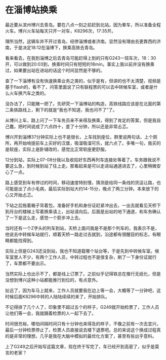 # 在淄博站换乘

最近要从滨州博兴去青岛。要在八点一刻之前赶到北站。因为晕车，所以准备全程火车。博兴火车站每天只开一对车，K8296次，17:35开。

理所当然，这辆车并不开过青岛，经停淄博或者济南。显然没有理由去更靠西的济南，于是决定18:12在淄博下，换乘高铁去青岛。

看来看去，在我到淄博之后去青岛可能赶得上到的只有G243一班车次，18：30开，可以做到20:03到，换乘时间只有短短的18min。事实上我以前并没有换乘过，如果要出站在进站的话这个时间显然是不够的。

查了一下淄博有没有快速换乘业务之类的，似乎是有，但讲的也不太清楚，视频是基于flash的，看不了，问答里面说了只有联程票的可以去中转候车室，或者是什么火车换汽车之类的。

没办法了，只能赌一把了。先研究一下淄博站的构造，高铁线路应该是在北面的第二条铁路线上，剩下的就是“我也不知道，我也问不了”了。

从博兴上车，路上问了一下车务员来不来得及换乘，得到了肯定的答案，但是我自己蠢，把时间说成了六点四十，差了十分钟，所以还是非常忐忑。

博兴开到淄博37分钟实际上也不是很长，上车找到座位，群里说两句话，上个厕所，再开始啃提前车上买好的汉堡，吸溜吸溜可乐，就六点了。多嘴一句，我买的是软座，实际上是卧铺改的，感觉比正常软座更舒服。

12分到站，实际上07-08分我以及收拾好东西再列车连接处等着了。车务跟我说不要这么急，到时候到站了往上走。那看起来是可以走进站通道进去了，心里稍微安心了一点。

路上感受到车有停过的时间，移动速度特别慢，猜测是给同一条线的货运让路，也可能是出了点小毛病，最后实际到站大约14-15分，晚点了两三分钟。本来放下的心又开始忐忑。

下站之后拖着箱子背着包，准备好手机和身份证赶紧冲出去，一出去就看见天桥下到月台的楼梯上写着换乘请上，出站请向后。后面是出站的地下通道，和车务确认了一下是这么走，感觉一个箭步冲上去。

当时还有一个Z字头的列车到站，天桥上面问我是不是那个列车的，我表示不是，他说去中转候车站就行，顺着天桥一路走过去就到，沿途都有很醒目的标志，有眼睛都能找得到。

实际上但是G243还没到站，我也不知道载哪个站台等，于是先到中转候车室。候车室里人不少，有两个工作人员，中转过程也不是很复杂，刷了一下身份证就行了，车票都不要出示。

当然实际上也出示不了，都是线上订票了。之前似乎记得铁总在推行无纸化，但是没想到博兴这种小站都能推行到位的，有点意外。

扯远了，因为车马上就来，工作人员就要我在边上等一会，大概等了一分钟吧，这时候后面K8296中转的人陆陆续续的来了，开始排队。

不记得排了几个人了，印象里不超过五个的样子，G249就开始检票了，工作人员让他们等一会，我就跟着检票的人一起下去了。

时间很充裕，哪怕间隔时间只有十分钟也来得及的样子，不像之前有一次去宜兴，最后一分钟检票停止了，检票人员直接说去楼下退票吧。总的来说这个换成过程真的是非常的理想，几乎是我在大脑中模拟的最优化方案了，甚至有些出乎意料。

上了G249之后开始写这篇文章，现在终于写完了，车已经开到高密了，似乎是莫言的老家？

